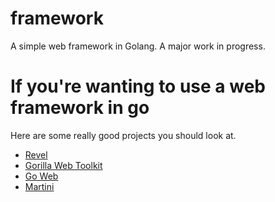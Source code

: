 framework
=========

A simple web framework in Golang. A major work in progress.

# If you're wanting to use a web framework in go

Here are some really good projects you should look at.

* [Revel](http://revel.github.io)
* [Gorilla Web Toolkit](http://www.gorillatoolkit.org/)
* [Go Web](https://github.com/stretchr/goweb)
* [Martini](http://martini.codegangsta.io/)